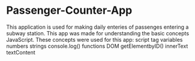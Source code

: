 # Passenger-Counter-App

This application is used for making daily enteries of passenges entering a subway station. This app was made for understanding the basic concepts JavaScript.
These concepts were used for this app:
script tag
variables
numbers
strings
console.log()
functions
DOM
getElementbyID()
innerText
textContent
